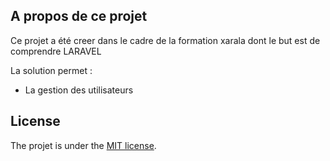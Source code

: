 
## A propos de ce projet

Ce projet a été creer dans le cadre de la formation xarala dont le but est de comprendre LARAVEL

La solution permet :
- La gestion des utilisateurs
<!-- - Gestion des locations des produits
- Gestion des opérations de caisse
- Gestion des recouvrements
- Le reporting -->

## License

The projet is under the [MIT license](https://opensource.org/licenses/MIT).
